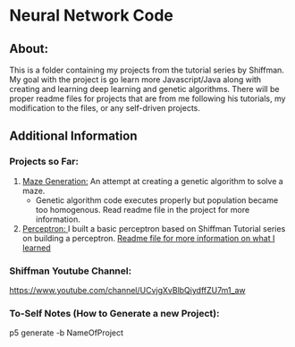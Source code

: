 # Neural Network Code
## About:
This is a folder containing my projects from the tutorial series by Shiffman. My goal with the project is go learn more Javascript/Java along with creating and learning deep learning and genetic algorithms. There will be proper readme files for projects that are from me following his tutorials, my modification to the files, or any self-driven projects. 

## Additional Information
### Projects so Far:
1. [Maze Generation:](https://github.com/justinwlin/p5/tree/master/MazeGeneration) An attempt at creating a genetic algorithm to solve a maze.
    - Genetic algorithm code executes properly but population became too homogenous. Read readme file in the project for more information.
2. [Perceptron: ](https://github.com/justinwlin/Neural-Network/tree/master/CC_Perceptron) I built a basic perceptron based on Shiffman Tutorial series on building a perceptron. [Readme file for more information on what I learned](https://github.com/justinwlin/Neural-Network/blob/master/CC_Perceptron/README.MD)

### Shiffman Youtube Channel:
https://www.youtube.com/channel/UCvjgXvBlbQiydffZU7m1_aw

### To-Self Notes (How to Generate a new Project):
p5 generate -b NameOfProject


